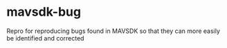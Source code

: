 # mavsdk-bug
Repro for reproducing bugs found in MAVSDK so that they can more easily be identified and corrected
